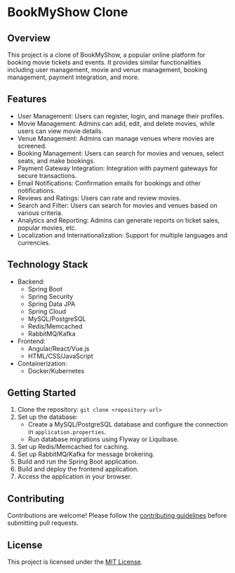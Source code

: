 # BookMyShow Clone

## Overview
This project is a clone of BookMyShow, a popular online platform for booking movie tickets and events. It provides similar functionalities including user management, movie and venue management, booking management, payment integration, and more.

## Features
- User Management: Users can register, login, and manage their profiles.
- Movie Management: Admins can add, edit, and delete movies, while users can view movie details.
- Venue Management: Admins can manage venues where movies are screened.
- Booking Management: Users can search for movies and venues, select seats, and make bookings.
- Payment Gateway Integration: Integration with payment gateways for secure transactions.
- Email Notifications: Confirmation emails for bookings and other notifications.
- Reviews and Ratings: Users can rate and review movies.
- Search and Filter: Users can search for movies and venues based on various criteria.
- Analytics and Reporting: Admins can generate reports on ticket sales, popular movies, etc.
- Localization and Internationalization: Support for multiple languages and currencies.

## Technology Stack
- Backend:
  - Spring Boot
  - Spring Security
  - Spring Data JPA
  - Spring Cloud
  - MySQL/PostgreSQL
  - Redis/Memcached
  - RabbitMQ/Kafka
- Frontend:
  - Angular/React/Vue.js
  - HTML/CSS/JavaScript
- Containerization:
  - Docker/Kubernetes

## Getting Started
1. Clone the repository: `git clone <repository-url>`
2. Set up the database: 
   - Create a MySQL/PostgreSQL database and configure the connection in `application.properties`.
   - Run database migrations using Flyway or Liquibase.
3. Set up Redis/Memcached for caching.
4. Set up RabbitMQ/Kafka for message brokering.
5. Build and run the Spring Boot application.
6. Build and deploy the frontend application.
7. Access the application in your browser.

## Contributing
Contributions are welcome! Please follow the [contributing guidelines](CONTRIBUTING.md) before submitting pull requests.

## License
This project is licensed under the [MIT License](LICENSE).
